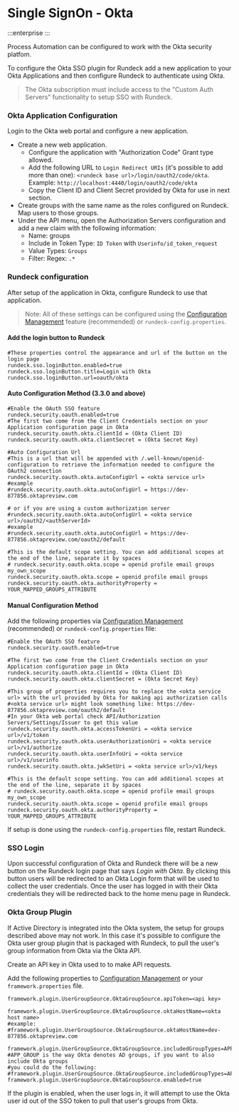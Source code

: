 # Single SignOn - Okta

:::enterprise
:::

Process Automation can be configured to work with the Okta security platfom.

To configure the Okta SSO plugin for Rundeck add a new application to your Okta Applications and then configure Rundeck to authenticate using Okta.

> The Okta subscription must include access to the "Custom Auth Servers" functionality to setup SSO with Rundeck.

### Okta Application Configuration

Login to the Okta web portal and configure a new application.

- Create a new web application.
  - Configure the application with "Authorization Code" Grant type allowed.
  - Add the following URL to `Login Redirect URIs` (it's possible to add more than one):
    `<rundeck base url>/login/oauth2/code/okta`. Example: `http://localhost:4440/login/oauth2/code/okta`
  - Copy the Client ID and Client Secret provided by Okta for use in next section.
- Create groups with the same name as the roles configured on Rundeck. Map users to those groups.
- Under the API menu, open the Authorization Servers configuration and add a new claim with the following information:
  - Name: groups
  - Include in Token Type: `ID Token` with `Userinfo/id_token_request`
  - Value Types: `Groups`
  - Filter: Regex: `.*`

### Rundeck configuration

After setup of the application in Okta, configure Rundeck to use that application.

> Note: All of these settings can be configured using the [Configuration Management](/manual/configuration-mgmt/configmgmt.md) feature (recommended) or `rundeck-config.properties`.

#### Add the login button to Rundeck

```properties
#These properties control the appearance and url of the button on the login page
rundeck.sso.loginButton.enabled=true
rundeck.sso.loginButton.title=Login with Okta
rundeck.sso.loginButton.url=oauth/okta
```

#### Auto Configuration Method (3.3.0 and above)
```properties
#Enable the OAuth SSO feature
rundeck.security.oauth.enabled=true
#The first two come from the Client Credentials section on your Application configuration page in Okta
rundeck.security.oauth.okta.clientId = (Okta Client ID)
rundeck.security.oauth.okta.clientSecret = (Okta Secret Key)

#Auto Configuration Url
#This is a url that will be appended with /.well-known/openid-configuration to retrieve the information needed to configure the OAuth2 connection
rundeck.security.oauth.okta.autoConfigUrl = <okta service url>
#example
#rundeck.security.oauth.okta.autoConfigUrl = https://dev-877856.oktapreview.com

# or if you are using a custom authorization server
#rundeck.security.oauth.okta.autoConfigUrl = <okta service url>/oauth2/<authServerId>
#example
#rundeck.security.oauth.okta.autoConfigUrl = https://dev-877856.oktapreview.com/oauth2/default

#This is the default scope setting. You can add additional scopes at the end of the line, separate it by spaces
# rundeck.security.oauth.okta.scope = openid profile email groups my_own_scope
rundeck.security.oauth.okta.scope = openid profile email groups
rundeck.security.oauth.okta.authorityProperty = YOUR_MAPPED_GROUPS_ATTRIBUTE
```

#### Manual Configuration Method

Add the following properties via [Configuration Management](/manual/configuration-mgmt/configmgmt.md) (recommended) or `rundeck-config.properties` file:

```properties
#Enable the OAuth SSO feature
rundeck.security.oauth.enabled=true

#The first two come from the Client Credentials section on your Application configuration page in Okta
rundeck.security.oauth.okta.clientId = (Okta Client ID)
rundeck.security.oauth.okta.clientSecret = (Okta Secret Key)

#This group of properties requires you to replace the <okta service url> with the url provided by Okta for making api authorization calls
#<okta service url> might look something like: https://dev-877856.oktapreview.com/oauth2/default
#In your Okta web portal check API/Authorization Servers/Settings/Issuer to get this value
rundeck.security.oauth.okta.accessTokenUri = <okta service url>/v1/token
rundeck.security.oauth.okta.userAuthorizationUri = <okta service url>/v1/authorize
rundeck.security.oauth.okta.userInfoUri = <okta service url>/v1/userinfo
rundeck.security.oauth.okta.jwkSetUri = <okta service url>/v1/keys

#This is the default scope setting. You can add additional scopes at the end of the line, separate it by spaces
# rundeck.security.oauth.okta.scope = openid profile email groups my_own_scope
rundeck.security.oauth.okta.scope = openid profile email groups
rundeck.security.oauth.okta.authorityProperty = YOUR_MAPPED_GROUPS_ATTRIBUTE

```

If setup is done using the `rundeck-config.properties` file, restart Rundeck.

### SSO Login

Upon successful configuration of Okta and Rundeck there will be a new button
on the Rundeck login page that says _Login with Okta_. By clicking this button
users will be redirected to an Okta Login form that will be used to collect the user credentials.
Once the user has logged in with their Okta credentials they will be redirected back to the home
menu page in Rundeck.

### Okta Group Plugin

If Active Directory is integrated into the Okta system, the setup for groups described above may not work. In this case it's possible to configure the Okta user group plugin that is packaged with Rundeck, to pull the user's group information from Okta via the Okta API.

Create an API key in Okta used to to make API requests.

Add the following properties to [Configuration Management](/manual/configuration-mgmt/configmgmt.md) or your `framework.properties` file.

```properties
framework.plugin.UserGroupSource.OktaGroupSource.apiToken=<api key>

framework.plugin.UserGroupSource.OktaGroupSource.oktaHostName=<okta host name>
#example:
#framework.plugin.UserGroupSource.OktaGroupSource.oktaHostName=dev-877856.oktapreview.com

framework.plugin.UserGroupSource.OktaGroupSource.includedGroupTypes=APP_GROUP
#APP_GROUP is the way Okta denotes AD groups, if you want to also include Okta groups
#you could do the following:
#framework.plugin.UserGroupSource.OktaGroupSource.includedGroupTypes=APP_GROUP,OKTA_GROUP
framework.plugin.UserGroupSource.OktaGroupSource.enabled=true
```

If the plugin is enabled, when the user logs in, it will attempt to use the Okta user id out of the SSO token to pull that user's groups from Okta.
